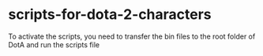 # scripts-for-dota-2-characters
To activate the scripts, you need to transfer the bin files to the root folder of DotA and run the scripts file
